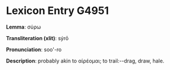 # Lexicon Entry G4951

**Lemma**: σύρω

**Transliteration (xlit)**: sýrō

**Pronunciation**: soo'-ro

**Description**:
probably akin to αἱρέομαι; to trail:--drag, draw, hale.
